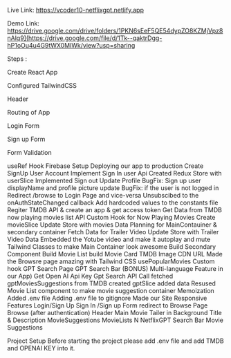 Live Link: https://vcoder10-netflixgpt.netlify.app

Demo Link: https://drive.google.com/drive/folders/1PKN6sEeF5QE54dypZO8KZMjVpz8nAlq9](https://drive.google.com/file/d/1Tk--qaktrDgg-hP1oOu4u4G9tWX0MIWk/view?usp=sharing

Steps :

Create React App

Configured TailwindCSS

Header

Routing of App

Login Form

Sign up Form

Form Validation

useRef Hook
Firebase Setup
Deploying our app to production
Create SignUp User Account
Implement Sign In user Api
Created Redux Store with userSlice
Implemented Sign out
Update Profile
BugFix: Sign up user displayName and profile picture update
BugFix: if the user is not logged in Redirect /browse to Login Page and vice-versa
Unsubscibed to the onAuthStateChanged callback
Add hardcoded values to the constants file
Regiter TMDB API & create an app & get access token
Get Data from TMDB now playing movies list API
Custom Hook for Now Playing Movies
Create movieSlice
Update Store with movies Data
Planning for MainContauiner & secondary container
Fetch Data for Trailer Video
Update Store with Trailer Video Data
Embedded the Yotube video and make it autoplay and mute
Tailwind Classes to make Main Container look awesome
Build Secondary Component
Build Movie List
build Movie Card
TMDB Image CDN URL
Made the Browsre page amazing with Tailwind CSS
usePopularMovies Custom hook
GPT Search Page
GPT Search Bar
(BONUS) Multi-language Feature in our App)
Get Open AI Api Key
Gpt Search API Call
fetched gptMoviesSuggestions from TMDB
created gptSlice added data
Resused Movie List component to make movie suggestion container
Memoization
Added .env file
Adding .env file to gitignore
Made our Site Responsive
Features
Login/Sign Up
Sign In /Sign up Form
redirect to Browse Page
Browse (after authentication)
Header
Main Movie
Tailer in Background
Title & Description
MovieSuggestions
MovieLists N
NetflixGPT
Search Bar
Movie Suggestions

Project Setup
Before starting the project please add .env file and add TMDB and OPENAI KEY into it.
